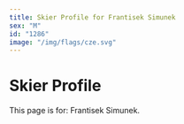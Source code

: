 ```yaml
---
title: Skier Profile for Frantisek Simunek
sex: "M"
id: "1286"
image: "/img/flags/cze.svg" 
---
```


# Skier Profile

This page is for: Frantisek Simunek.
    